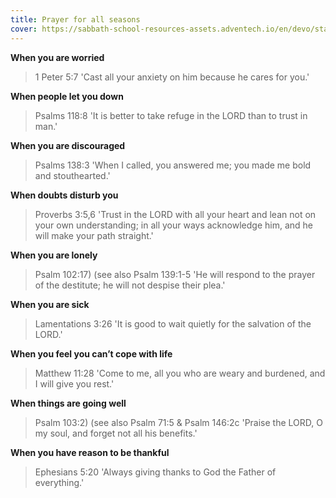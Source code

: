 ```yaml
---
title: Prayer for all seasons
cover: https://sabbath-school-resources-assets.adventech.io/en/devo/start-into-life/01-the-book-for-the-now-generation/37B1655823391629.jpg
---
```


**When you are worried**

> <callout>1 Peter 5:7</callout>
> 'Cast all your anxiety on him because he cares for you.'

**When people let you down**

> <callout>Psalms 118:8</callout>
> 'It is better to take refuge in the LORD than to trust in man.'

**When you are discouraged**

> <callout>Psalms 138:3</callout>
> 'When I called, you answered me; you made me bold and stouthearted.'

 **When doubts disturb you**

> <callout>Proverbs 3:5,6</callout>
> 'Trust in the LORD with all your heart and lean not on your own understanding; in all your ways acknowledge him, and he will make your path straight.'

**When you are lonely**

> <callout>Psalm 102:17) (see also Psalm 139:1-5</callout>
> 'He will respond to the prayer of the destitute; he will not despise their plea.'

**When you are sick**

> <callout>Lamentations 3:26</callout>
> 'It is good to wait quietly for the salvation of the LORD.'

**When you feel you can’t cope with life**

> <callout>Matthew 11:28</callout>
> 'Come to me, all you who are weary and burdened, and I will give you rest.'

**When things are going well**

> <callout>Psalm 103:2) (see also Psalm 71:5 & Psalm 146:2c</callout>
> 'Praise the LORD, O my soul, and forget not all his benefits.'

**When you have reason to be thankful**

> <callout>Ephesians 5:20</callout>
> 'Always giving thanks to God the Father of everything.'